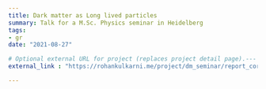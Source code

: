 ```yaml
---
title: Dark matter as Long lived particles
summary: Talk for a M.Sc. Physics seminar in Heidelberg
tags:
- gr
date: "2021-08-27"

# Optional external URL for project (replaces project detail page).---
external_link : "https://rohankulkarni.me/project/dm_seminar/report_corrected.pdf"

---
```

